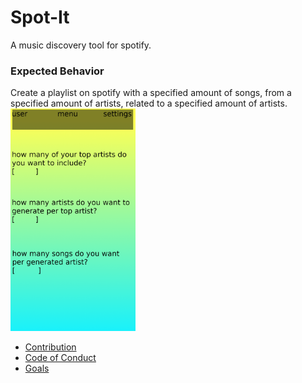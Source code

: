 # Spot-It
A music discovery tool for spotify.

### Expected Behavior
Create a playlist on spotify with a specified amount of songs, from a specified amount of artists, related to a specified amount of artists.  
<img src="androidapp.png" alt="drawing" width="200"/>  

* [Contribution](CONTRIBUTION.md)  
* [Code of Conduct](code_of_conduct.md)  
* [Goals](GOALS.md)  
